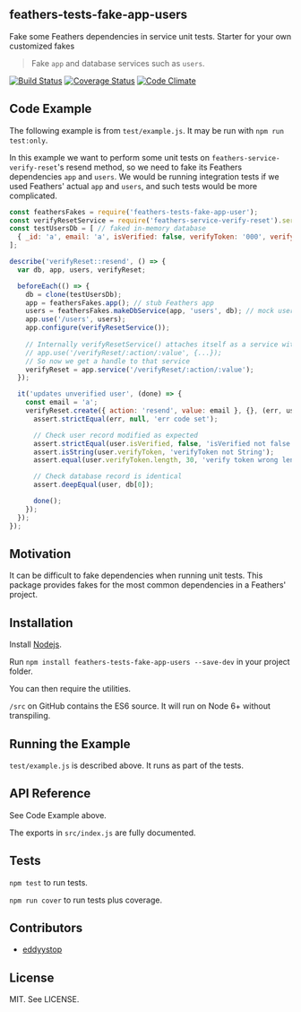 ## feathers-tests-fake-app-users
Fake some Feathers dependencies in service unit tests. Starter for your own customized fakes

> Fake `app` and database services such as `users`.

[![Build Status](https://travis-ci.org/eddyystop/feathers-tests-fake-app-users.svg?branch=master)](https://travis-ci.org/eddyystop/feathers-tests-fake-app-users)
[![Coverage Status](https://coveralls.io/repos/github/eddyystop/feathers-tests-fake-app-users/badge.svg?branch=master)](https://coveralls.io/github/eddyystop/feathers-tests-fake-app-users?branch=master)
[![Code Climate](https://codeclimate.com/repos/57979ed0b9ed527dd00004c2/badges/e5a3250f5a86a1e16ea6/gpa.svg)](https://codeclimate.com/repos/57979ed0b9ed527dd00004c2/feed)

## Code Example

The following example is from `test/example.js`.
It may be run with `npm run test:only`.

In this example we want to perform some unit tests on `feathers-service-verify-reset`'s resend method,
so we need to fake its Feathers dependencies `app` and `users`.
We would be running integration tests if we used Feathers' actual `app` and `users`,
and such tests would be more complicated.

```javascript
const feathersFakes = require('feathers-tests-fake-app-user');
const verifyResetService = require('feathers-service-verify-reset').service;
const testUsersDb = [ // faked in-memory database
  { _id: 'a', email: 'a', isVerified: false, verifyToken: '000', verifyExpires: Date.now() + 5000 },
];

describe('verifyReset::resend', () => {
  var db, app, users, verifyReset;

  beforeEach(() => {
    db = clone(testUsersDb);
    app = feathersFakes.app(); // stub Feathers app
    users = feathersFakes.makeDbService(app, 'users', db); // mock users service
    app.use('/users', users);
    app.configure(verifyResetService());
    
    // Internally verifyResetService() attaches itself as a service with
    // app.use('/verifyReset/:action/:value', {...});
    // So now we get a handle to that service
    verifyReset = app.service('/verifyReset/:action/:value');
  });

  it('updates unverified user', (done) => {
    const email = 'a';
    verifyReset.create({ action: 'resend', value: email }, {}, (err, user) => {
      assert.strictEqual(err, null, 'err code set');

      // Check user record modified as expected
      assert.strictEqual(user.isVerified, false, 'isVerified not false');
      assert.isString(user.verifyToken, 'verifyToken not String');
      assert.equal(user.verifyToken.length, 30, 'verify token wrong length');

      // Check database record is identical
      assert.deepEqual(user, db[0]);

      done();
    });
  });
});
```

## Motivation

It can be difficult to fake dependencies when running unit tests.
This package provides fakes for the most common dependencies in a Feathers' project.

## Installation

Install [Nodejs](https://nodejs.org/en/).

Run `npm install feathers-tests-fake-app-users --save-dev` in your project folder.

You can then require the utilities.

`/src` on GitHub contains the ES6 source.
It will run on Node 6+ without transpiling.

## Running the Example

`test/example.js` is described above. It runs as part of the tests.

## API Reference

See Code Example above.

The exports in `src/index.js` are fully documented.

## Tests

`npm test` to run tests.

`npm run cover` to run tests plus coverage.

## Contributors

- [eddyystop](https://github.com/eddyystop)

## License

MIT. See LICENSE.